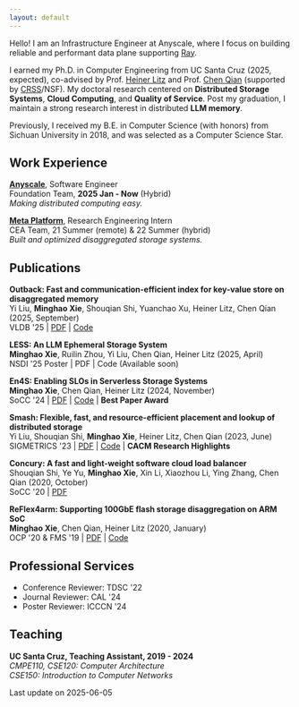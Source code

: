 ```yaml
---
layout: default
---
```


Hello! I am an Infrastructure Engineer at Anyscale, where I focus on building reliable and performant data plane supporting [Ray](https://www.ray.io/).

I earned my Ph.D. in Computer Engineering from UC Santa Cruz (2025, expected), co-advised by Prof. [Heiner Litz](https://people.ucsc.edu/~hlitz/) and Prof. [Chen Qian](https://users.soe.ucsc.edu/~qian/) (supported by [CRSS](https://www.crss.ucsc.edu/index.html)/NSF). My doctoral research centered on **Distributed Storage Systems**, **Cloud Computing**, and **Quality of Service**. Post my graduation, I maintain a strong research interest in distributed **LLM memory**.

Previously, I received my B.E. in Computer Science (with honors) from Sichuan University in 2018, and was selected as a Computer Science Star.

## Work Experience

[**Anyscale**](https://www.anyscale.com/), Software Engineer   
Foundation Team, **2025 Jan - Now** (Hybrid)  
*Making distributed computing easy.*

[**Meta Platform**](https://www.meta.com/), Research Engineering Intern  
CEA Team, 21 Summer (remote) & 22 Summer (hybrid)  
*Built and optimized disaggregated storage systems.*

## Publications

**Outback: Fast and communication-efficient index for key-value store on disaggregated memory**  
Yi Liu, **Minghao Xie**, Shouqian Shi, Yuanchao Xu, Heiner Litz, Chen Qian (2025, September)  
VLDB '25 | [PDF](https://dl.acm.org/doi/10.14778/3705829.3705849) | [Code](https://github.com/yliu634/outback)

**LESS: An LLM Ephemeral Storage System**  
**Minghao Xie**, Ruilin Zhou, Yi Liu, Chen Qian, Heiner Litz (2025, April)  
NSDI '25 Poster | PDF | Code (Available soon)

**En4S: Enabling SLOs in Serverless Storage Systems**  
**Minghao Xie**, Chen Qian, Heiner Litz (2024, November)  
SoCC '24 | [PDF](https://dl.acm.org/doi/10.1145/3698038.3698529) | [Code](https://github.com/mhxie/En4S) | **Best Paper Award**

**Smash: Flexible, fast, and resource-efficient placement and lookup of distributed storage**  
Yi Liu, Shouqian Shi, **Minghao Xie**, Heiner Litz, Chen Qian (2023, June)  
SIGMETRICS '23 | [PDF](https://dl.acm.org/doi/10.1145/3606376.3593569) | [Code](https://github.com/yliu634/smash) | **CACM Research Highlights**

**Concury: A fast and light-weight software cloud load balancer**  
Shouqian Shi, Ye Yu, **Minghao Xie**, Xin Li, Xiaozhou Li, Ying Zhang, Chen Qian (2020, October)  
SoCC '20 | [PDF](https://dl.acm.org/doi/10.1145/3419111.3421279)

**ReFlex4arm: Supporting 100GbE flash storage disaggregation on ARM SoC**  
**Minghao Xie**, Chen Qian, Heiner Litz (2020, January)  
OCP '20 & FMS '19 | [PDF](https://github.com/mhxie/mhxie.github.io/blob/main/assets/paper/ReFlex4ARM.pdf) | [Code](https://github.com/mhxie/reflex4arm)

## Professional Services
- Conference Reviewer: TDSC '22
- Journal Reviewer: CAL '24
- Poster Reviewer: ICCCN '24

## Teaching

**UC Santa Cruz, Teaching Assistant, 2019 - 2024**  
*CMPE110,* *CSE120: Computer Architecture*  
*CSE150: Introduction to Computer Networks*

Last update on 2025-06-05